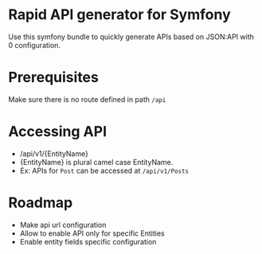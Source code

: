 # Rapid API generator for Symfony

Use this symfony bundle to quickly generate APIs based on JSON:API with 0 configuration.

# Prerequisites

Make sure there is no route defined in path `/api`

# Accessing API

* /api/v1/{EntityName}
* {EntityName} is plural camel case EntityName.
* Ex: APIs for `Post` can be accessed at `/api/v1/Posts`  

# Roadmap

* Make api url configuration
* Allow to enable API only for specific Entities
* Enable entity fields specific configuration